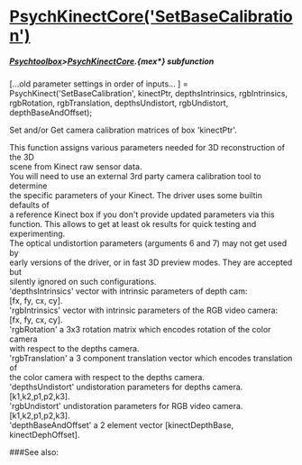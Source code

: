 # [PsychKinectCore('SetBaseCalibration')](PsychKinectCore-SetBaseCalibration) 
##### [Psychtoolbox](Psychtoolbox)>[PsychKinectCore](PsychKinectCore).{mex*} subfunction

[...old parameter settings in order of inputs... ] = PsychKinect('SetBaseCalibration', kinectPtr, depthsIntrinsics, rgbIntrinsics, rgbRotation, rgbTranslation, depthsUndistort, rgbUndistort, depthBaseAndOffset);

Set and/or Get camera calibration matrices of box 'kinectPtr'.  
  
This function assigns various parameters needed for 3D reconstruction of the 3D  
scene from Kinect raw sensor data.  
You will need to use an external 3rd party camera calibration tool to determine  
the specific parameters of your Kinect. The driver uses some builtin defaults of  
a reference Kinect box if you don't provide updated parameters via this  
function. This allows to get at least ok results for quick testing and  
experimenting.  
The optical undistortion parameters (arguments 6 and 7) may not get used by  
early versions of the driver, or in fast 3D preview modes. They are accepted but  
silently ignored on such configurations.  
'depthsIntrinsics' vector with intrinsic parameters of depth cam:  
 [fx, fy, cx, cy].  
'rgbIntrinsics' vector with intrinsic parameters of the RGB video camera:  
[fx, fy, cx, cy].  
'rgbRotation' a 3x3 rotation matrix which encodes rotation of the color camera  
with respect to the depths camera.  
'rgbTranslation' a 3 component translation vector which encodes translation of  
the color camera with respect to the depths camera.  
'depthsUndistort' undistoration parameters for depths camera.  
[k1,k2,p1,p2,k3].  
'rgbUndistort' undistoration parameters for RGB video camera.  
[k1,k2,p1,p2,k3].  
'depthBaseAndOffset' a 2 element vector [kinectDepthBase, kinectDephOffset].  
  


###See also:

